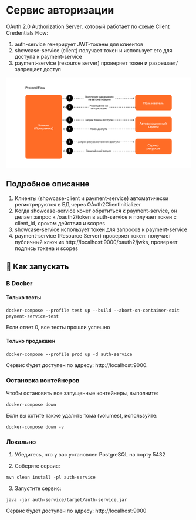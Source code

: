 # Сервис авторизации

OAuth 2.0 Authorization Server, который работает по схеме Client Credentials Flow:

1. auth-service генерирует JWT-токены для клиентов
2. showcase-service (client) получает токен и использует его для доступа к payment-service
3. payment-service (resource server) проверяет токен и разрешает/запрещает доступ

![](auth-diagram.png)

## Подробное описание

1. Клиенты (showcase-client и payment-service) автоматически регистрируются в БД через OAuth2ClientInitializer
2. Когда showcase-service хочет обратиться к payment-service, он делает запрос к /oauth2/token в auth-service и получает токен с client_id, сроком действия и scopes
3. showcase-service использует токен для запросов к payment-service
4. payment-service (Resource Server) проверяет токен: получает публичный ключ из http://localhost:9000/oauth2/jwks, проверяет подпись токена и scopes

## 🚀 Как запускать

### В Docker

#### Только тесты
```
docker-compose --profile test up --build --abort-on-container-exit payment-service-test
```
Если ответ 0, все тесты прошли успешно

#### Только продакшен
```
docker-compose --profile prod up -d auth-service
```
Сервис будет доступен по адресу: http://localhost:9000.

### Остановка контейнеров

Чтобы остановить все запущенные контейнеры, выполните:

```
docker-compose down
```

Если вы хотите также удалить тома (volumes), используйте:

```
docker-compose down -v
```

### Локально

1. Убедитесь, что у вас установлен PostgreSQL на порту 5432 

2. Соберите сервис:
```
mvn clean install -pl auth-service
```

3. Запустите сервис:
```
java -jar auth-service/target/auth-service.jar
```

Сервис будет доступен по адресу: http://localhost:9000
